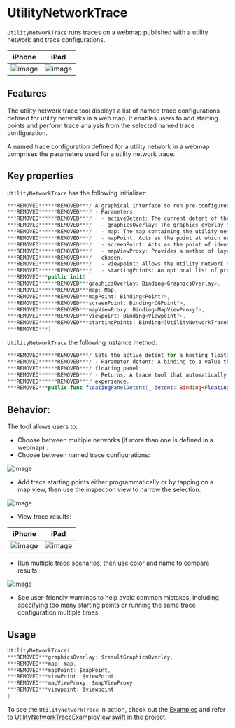 # UtilityNetworkTrace

`UtilityNetworkTrace` runs traces on a webmap published with a utility network and trace configurations.

|iPhone|iPad|
|:--:|:--:|
|![image](https:***REMOVED***user-images.githubusercontent.com/3998072/204343568-a236ae0d-6b70-4175-a70c-41c902123ea1.png)|![image](https:***REMOVED***user-images.githubusercontent.com/3998072/204344567-c86b3a49-6109-4333-8993-7fdc74f2b35d.png)|

## Features

The utility network trace tool displays a list of named trace configurations defined for utility networks in a web map. It enables users to add starting points and perform trace analysis from the selected named trace configuration.

A named trace configuration defined for a utility network in a webmap comprises the parameters used for a utility network trace.

## Key properties

`UtilityNetworkTrace` has the following initializer:

```swift
***REMOVED******REMOVED***/ A graphical interface to run pre-configured traces on a map's utility networks.
***REMOVED******REMOVED***/ - Parameters:
***REMOVED******REMOVED***/   - activeDetent: The current detent of the floating panel.
***REMOVED******REMOVED***/   - graphicsOverlay: The graphics overlay to hold generated starting point and trace graphics.
***REMOVED******REMOVED***/   - map: The map containing the utility network(s).
***REMOVED******REMOVED***/   - mapPoint: Acts as the point at which newly selected starting point graphics will be created.
***REMOVED******REMOVED***/   - screenPoint: Acts as the point of identification for items tapped in the utility network.
***REMOVED******REMOVED***/   - mapViewProxy: Provides a method of layer identification when starting points are being
***REMOVED******REMOVED***/   chosen.
***REMOVED******REMOVED***/   - viewpoint: Allows the utility network trace tool to update the parent map view's viewpoint.
***REMOVED******REMOVED***/   - startingPoints: An optional list of programmatically provided starting points.
***REMOVED***public init(
***REMOVED******REMOVED***graphicsOverlay: Binding<GraphicsOverlay>,
***REMOVED******REMOVED***map: Map,
***REMOVED******REMOVED***mapPoint: Binding<Point?>,
***REMOVED******REMOVED***screenPoint: Binding<CGPoint?>,
***REMOVED******REMOVED***mapViewProxy: Binding<MapViewProxy?>,
***REMOVED******REMOVED***viewpoint: Binding<Viewpoint?>,
***REMOVED******REMOVED***startingPoints: Binding<[UtilityNetworkTraceStartingPoint]> = .constant([])
***REMOVED***)
```

`UtilityNetworkTrace` the following instance method:

```swift
***REMOVED******REMOVED***/ Sets the active detent for a hosting floating panel.
***REMOVED******REMOVED***/ - Parameter detent: A binding to a value that determines the height of a hosting
***REMOVED******REMOVED***/ floating panel.
***REMOVED******REMOVED***/ - Returns: A trace tool that automatically sets and responds to detent values to improve user
***REMOVED******REMOVED***/ experience.
***REMOVED***public func floatingPanelDetent(_ detent: Binding<FloatingPanelDetent>) -> UtilityNetworkTrace
```

## Behavior:

The tool allows users to:
 - Choose between multiple networks (if more than one is defined in a webmap) .
 - Choose between named trace configurations:
 
 ![image](https:***REMOVED***user-images.githubusercontent.com/3998072/204346359-419b0056-3a30-4120-9b47-c68513abde42.png)
 
 - Add trace starting points either programmatically or by tapping on a map view, then use the inspection view to narrow the selection:
 
 ![image](https:***REMOVED***user-images.githubusercontent.com/3998072/204346273-38374067-a0b8-4db4-8e40-62b38e1603c8.png)

 - View trace results:
 
 |iPhone|iPad|
|:--:|:--:|
|![image](https:***REMOVED***user-images.githubusercontent.com/3998072/204343941-91775a25-8dc0-4866-8273-0d4bfaa91aeb.png)|![image](https:***REMOVED***user-images.githubusercontent.com/3998072/204344435-173fbf34-59d6-4a0f-84bf-30ed5de3572e.png)|

 - Run multiple trace scenarios, then use color and name to compare results:
 
 ![image](https:***REMOVED***user-images.githubusercontent.com/3998072/204346039-038ba4fa-201a-428c-ae84-be8f10c91cf7.png)

 - See user-friendly warnings to help avoid common mistakes, including specifying too many starting points or running the same trace configuration multiple times.

## Usage

```swift
UtilityNetworkTrace(
***REMOVED***graphicsOverlay: $resultGraphicsOverlay,
***REMOVED***map: map,
***REMOVED***mapPoint: $mapPoint,
***REMOVED***viewPoint: $viewPoint,
***REMOVED***mapViewProxy: $mapViewProxy,
***REMOVED***viewpoint: $viewpoint
)
```

To see the `UtilityNetworkTrace` in action, check out the [Examples](../../Examples) and refer to [UtilityNetworkTraceExampleView.swift](../../Examples/Examples/UtilityNetworkTraceExampleView.swift) in the project.

